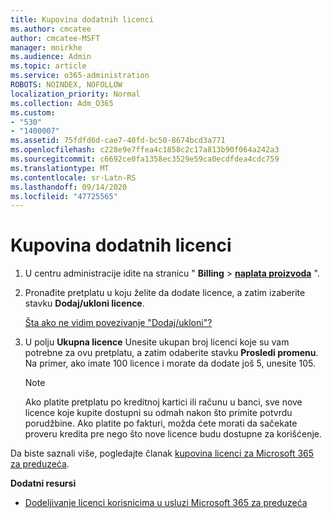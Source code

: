 ```yaml
---
title: Kupovina dodatnih licenci
ms.author: cmcatee
author: cmcatee-MSFT
manager: mnirkhe
ms.audience: Admin
ms.topic: article
ms.service: o365-administration
ROBOTS: NOINDEX, NOFOLLOW
localization_priority: Normal
ms.collection: Adm_O365
ms.custom:
- "530"
- "1400007"
ms.assetid: 75fdfd6d-cae7-40fd-bc50-8674bcd3a771
ms.openlocfilehash: c228e9e7ffea4c1858c2c17a813b90f064a242a3
ms.sourcegitcommit: c6692ce0fa1358ec3529e59ca0ecdfdea4cdc759
ms.translationtype: MT
ms.contentlocale: sr-Latn-RS
ms.lasthandoff: 09/14/2020
ms.locfileid: "47725565"
---
```

# <a name="buy-additional-licenses"></a>Kupovina dodatnih licenci

1. U centru administracije idite na stranicu " **Billing** \> **[naplata proizvoda](https://go.microsoft.com/fwlink/p/?linkid=842054)** ".

2. Pronađite pretplatu u koju želite da dodate licence, a zatim izaberite stavku **Dodaj/ukloni licence**.

    [Šta ako ne vidim povezivanje "Dodaj/ukloni"?](https://docs.microsoft.com/microsoft-365/commerce/licenses/buy-licenses)

3. U polju **Ukupna licence** Unesite ukupan broj licenci koje su vam potrebne za ovu pretplatu, a zatim odaberite stavku **Prosledi promenu**. Na primer, ako imate 100 licence i morate da dodate još 5, unesite 105.

    > [!NOTE]
    > Ako platite pretplatu po kreditnoj kartici ili računu u banci, sve nove licence koje kupite dostupni su odmah nakon što primite potvrdu porudžbine. Ako platite po fakturi, možda ćete morati da sačekate proveru kredita pre nego što nove licence budu dostupne za korišćenje.

Da biste saznali više, pogledajte članak [kupovina licenci za Microsoft 365 za preduzeća](https://docs.microsoft.com/microsoft-365/commerce/licenses/buy-licenses).  

**Dodatni resursi**

- [Dodeljivanje licenci korisnicima u usluzi Microsoft 365 za preduzeća](https://docs.microsoft.com/microsoft-365/admin/add-users/add-users)